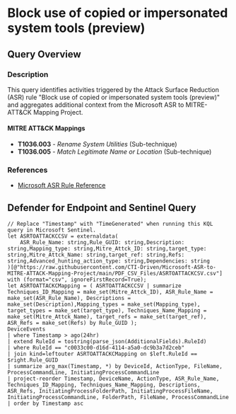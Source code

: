 # Block use of copied or impersonated system tools (preview)

## Query Overview

### Description
This query identifies activities triggered by the Attack Surface Reduction (ASR) rule "Block use of copied or impersonated system tools (preview)" and aggregates additional context from the Microsoft ASR to MITRE-ATT&CK Mapping Project.

#### MITRE ATT&CK Mappings
- **T1036.003** - *Rename System Utilities* (Sub-technique)
- **T1036.005** - *Match Legitimate Name or Location* (Sub-technique)

### References
- [Microsoft ASR Rule Reference](https://learn.microsoft.com/en-us/defender-endpoint/attack-surface-reduction-rules-reference#block-use-of-copied-or-impersonated-system-tools-preview)

## Defender for Endpoint and Sentinel Query

```kusto
// Replace "Timestamp" with "TimeGenerated" when running this KQL query in Microsoft Sentinel.
let ASRTOATTACKCCSV = externaldata(
    ASR_Rule_Name: string,Rule_GUID: string,Description: string,Mapping_type: string,Mitre_Attck_ID: string,target_type: string,Mitre_Attck_Name: string,target_ref: string,Refs: string,Advanced_hunting_action_type: string,Dependencies: string
)[@"https://raw.githubusercontent.com/CTI-Driven/Microsoft-ASR-to-MITRE-ATTACK-Mapping-Project/main/PDF_CSV_Files/ASRTOATTACKCSV.csv"]
with (format="csv", ignoreFirstRecord=True);
let ASRTOATTACKCMapping = ( ASRTOATTACKCCSV | summarize Techniques_ID_Mapping = make_set(Mitre_Attck_ID), ASR_Rule_Name = make_set(ASR_Rule_Name), Descriptions = make_set(Description),Mapping_types = make_set(Mapping_type), target_types = make_set(target_type), Techniques_Name_Mapping = make_set(Mitre_Attck_Name), target_refs = make_set(target_ref), ASR_Refs = make_set(Refs) by Rule_GUID );
DeviceEvents
| where Timestamp > ago(24hr)
| extend RuleId = tostring(parse_json(AdditionalFields).RuleId)
| where RuleId == "c0033c00-d16d-4114-a5a0-dc9b3a7d2ceb"
| join kind=leftouter ASRTOATTACKCMapping on $left.RuleId == $right.Rule_GUID
| summarize arg_max(Timestamp, *) by DeviceId, ActionType, FileName, ProcessCommandLine, InitiatingProcessCommandLine
| project-reorder Timestamp, DeviceName, ActionType, ASR_Rule_Name, Techniques_ID_Mapping, Techniques_Name_Mapping, Descriptions, ASR_Refs, InitiatingProcessFolderPath, InitiatingProcessFileName, InitiatingProcessCommandLine, FolderPath, FileName, ProcessCommandLine
| order by Timestamp asc 
